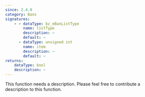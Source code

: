 ```yaml
---
since: 2.4.0
category: Bans
signatures:
    - - dataType: bz_eBanListType
        name: listType
        description: ~
        default: ~
      - dataType: unsigned int
        name: item
        description: ~
        default: ~
returns:
    dataType: bool
    description: ~
---
```


This function needs a description. Please feel free to contribute a description to this function.
